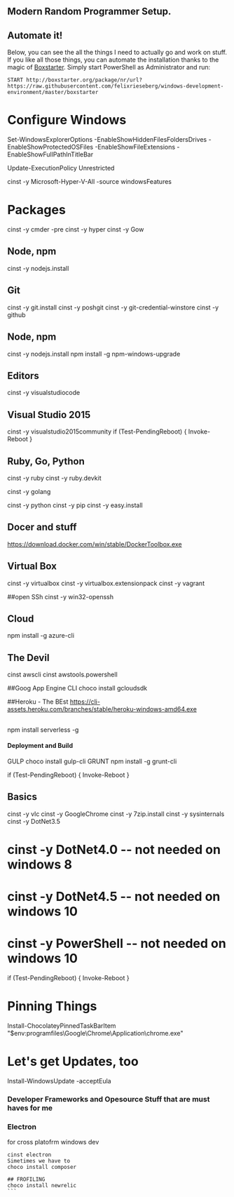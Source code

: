 ## Modern Random Programmer Setup. 

## Automate it!
Below, you can see the all the things I need to actually go and work on stuff. If you like all those things, you can automate the installation thanks to the magic of [Boxstarter](http://boxstarter.org/). Simply start PowerShell as Administrator and run:

```
START http://boxstarter.org/package/nr/url?https://raw.githubusercontent.com/felixrieseberg/windows-development-environment/master/boxstarter
```

# Configure Windows
Set-WindowsExplorerOptions -EnableShowHiddenFilesFoldersDrives -EnableShowProtectedOSFiles -EnableShowFileExtensions -EnableShowFullPathInTitleBar

Update-ExecutionPolicy Unrestricted

cinst -y Microsoft-Hyper-V-All -source windowsFeatures

# Packages
cinst -y cmder -pre
cinst -y hyper
cinst -y Gow

## Node, npm
cinst -y nodejs.install

## Git
cinst -y git.install
cinst -y poshgit
cinst -y git-credential-winstore
cinst -y github

## Node, npm
cinst -y nodejs.install
npm install -g npm-windows-upgrade

## Editors
cinst -y visualstudiocode

## Visual Studio 2015
cinst -y visualstudio2015community
if (Test-PendingReboot) { Invoke-Reboot }

## Ruby, Go, Python
cinst -y ruby
cinst -y ruby.devkit

cinst -y golang

cinst -y python
cinst -y pip
cinst -y easy.install

## Docer and stuff
 https://download.docker.com/win/stable/DockerToolbox.exe
 
## Virtual Box 
cinst -y virtualbox
cinst -y virtualbox.extensionpack
cinst -y vagrant

##open SSh
cinst -y win32-openssh

## Cloud 
npm install -g azure-cli
## The Devil
cinst awscli
cinst awstools.powershell

##Goog App Engine CLI
choco install gcloudsdk

##Heroku - The BEst
https://cli-assets.heroku.com/branches/stable/heroku-windows-amd64.exe

##
npm install serverless -g

#### Deployment and Build
GULP
choco install gulp-cli
GRUNT
npm install -g grunt-cli

if (Test-PendingReboot) { Invoke-Reboot }

## Basics
cinst -y vlc
cinst -y GoogleChrome
cinst -y 7zip.install
cinst -y sysinternals
cinst -y DotNet3.5
# cinst -y DotNet4.0 -- not needed on windows 8
# cinst -y DotNet4.5 -- not needed on windows 10
# cinst -y PowerShell -- not needed on windows 10
if (Test-PendingReboot) { Invoke-Reboot }

# Pinning Things
Install-ChocolateyPinnedTaskBarItem "$env:programfiles\Google\Chrome\Application\chrome.exe"

# Let's get Updates, too
Install-WindowsUpdate -acceptEula

### Developer Frameworks and Opesource Stuff that are must haves for me
### Electron 
for cross platofrm windows dev
````
cinst electron
Simetimes we have to 
choco install composer

## FROFILING
choco install newrelic
```
